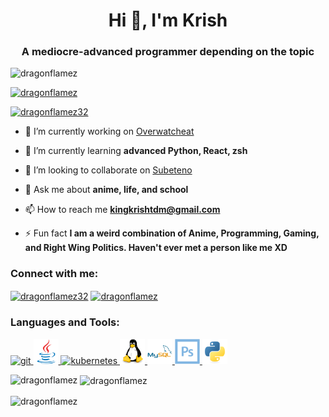 <h1 align="center">Hi 👋, I'm Krish</h1>
<h3 align="center">A mediocre-advanced programmer depending on the topic</h3>

<p align="left"> <img src="https://komarev.com/ghpvc/?username=dragonflamez&label=Profile%20views&color=0e75b6&style=flat" alt="dragonflamez" /> </p>

<p align="left"> <a href="https://github.com/ryo-ma/github-profile-trophy"><img src="https://github-profile-trophy.vercel.app/?username=dragonflamez" alt="dragonflamez" /></a> </p>

<p align="left"> <a href="https://twitter.com/dragonflamez32" target="blank"><img src="https://img.shields.io/twitter/follow/dragonflamez32?logo=twitter&style=for-the-badge" alt="dragonflamez32" /></a> </p>

- 🔭 I’m currently working on [Overwatcheat](https://github.com/DragonFlamez/Overwatcheat)

- 🌱 I’m currently learning **advanced Python, React, zsh**

- 👯 I’m looking to collaborate on [Subeteno](https://github.com/DragonFlamez/Subeteno)

- 💬 Ask me about **anime, life, and school**

- 📫 How to reach me **kingkrishtdm@gmail.com**

- ⚡ Fun fact **I am a weird combination of Anime, Programming, Gaming, and Right Wing Politics. Haven't ever met a person like me XD**

<h3 align="left">Connect with me:</h3>
<p align="left">
<a href="https://twitter.com/dragonflamez32" target="blank"><img align="center" src="https://raw.githubusercontent.com/rahuldkjain/github-profile-readme-generator/master/src/images/icons/Social/twitter.svg" alt="dragonflamez32" height="30" width="40" /></a>
<a href="https://www.youtube.com/c/dragonflamez" target="blank"><img align="center" src="https://raw.githubusercontent.com/rahuldkjain/github-profile-readme-generator/master/src/images/icons/Social/youtube.svg" alt="dragonflamez" height="30" width="40" /></a>
</p>

<h3 align="left">Languages and Tools:</h3>
<p align="left"> <a href="https://git-scm.com/" target="_blank" rel="noreferrer"> <img src="https://www.vectorlogo.zone/logos/git-scm/git-scm-icon.svg" alt="git" width="40" height="40"/> </a> <a href="https://www.java.com" target="_blank" rel="noreferrer"> <img src="https://raw.githubusercontent.com/devicons/devicon/master/icons/java/java-original.svg" alt="java" width="40" height="40"/> </a> <a href="https://kubernetes.io" target="_blank" rel="noreferrer"> <img src="https://www.vectorlogo.zone/logos/kubernetes/kubernetes-icon.svg" alt="kubernetes" width="40" height="40"/> </a> <a href="https://www.linux.org/" target="_blank" rel="noreferrer"> <img src="https://raw.githubusercontent.com/devicons/devicon/master/icons/linux/linux-original.svg" alt="linux" width="40" height="40"/> </a> <a href="https://www.mysql.com/" target="_blank" rel="noreferrer"> <img src="https://raw.githubusercontent.com/devicons/devicon/master/icons/mysql/mysql-original-wordmark.svg" alt="mysql" width="40" height="40"/> </a> <a href="https://www.photoshop.com/en" target="_blank" rel="noreferrer"> <img src="https://raw.githubusercontent.com/devicons/devicon/master/icons/photoshop/photoshop-line.svg" alt="photoshop" width="40" height="40"/> </a> <a href="https://www.python.org" target="_blank" rel="noreferrer"> <img src="https://raw.githubusercontent.com/devicons/devicon/master/icons/python/python-original.svg" alt="python" width="40" height="40"/> </a> </p>

<p><img align="left" src="https://github-readme-stats.vercel.app/api/top-langs?username=dragonflamez&show_icons=true&locale=en&layout=compact" alt="dragonflamez" /></p>

<p>&nbsp;<img align="center" src="https://github-readme-stats.vercel.app/api?username=dragonflamez&show_icons=true&locale=en" alt="dragonflamez" /></p>

<p><img align="center" src="https://github-readme-streak-stats.herokuapp.com/?user=dragonflamez&" alt="dragonflamez" /></p>

